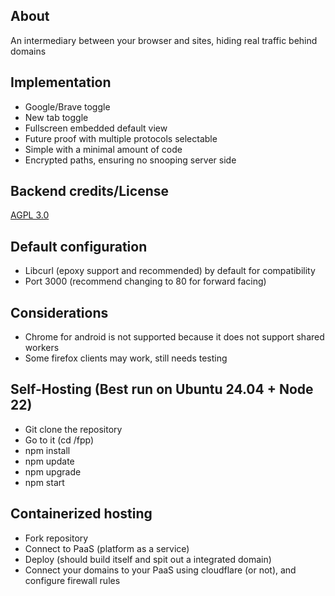 ## About
An intermediary between your browser and sites, hiding real traffic behind domains

## Implementation

- Google/Brave toggle
- New tab toggle
- Fullscreen embedded default view
- Future proof with multiple protocols selectable
- Simple with a minimal amount of code
- Encrypted paths, ensuring no snooping server side

## Backend credits/License
[AGPL 3.0](https://github.com/chemicaljs/chemical)

## Default configuration
- Libcurl (epoxy support and recommended) by default for compatibility
- Port 3000 (recommend changing to 80 for forward facing)

## Considerations
- Chrome for android is not supported because it does not support shared workers
- Some firefox clients may work, still needs testing

## Self-Hosting (Best run on Ubuntu 24.04 + Node 22)
- Git clone the repository
- Go to it (cd /fpp)
- npm install
- npm update
- npm upgrade
- npm start

## Containerized hosting

- Fork repository
- Connect to PaaS (platform as a service)
- Deploy (should build itself and spit out a integrated domain)
- Connect your domains to your PaaS using cloudflare (or not), and configure firewall rules

